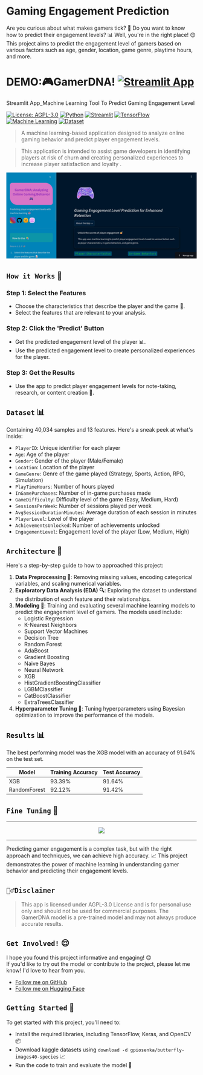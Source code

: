 

**Gaming Engagement Prediction**
=====================================

Are you curious about what makes gamers tick? 🤔 Do you want to know how to predict their engagement levels? 📊 Well, you're in the right place! 😊 This project aims to predict the engagement level of gamers based on various factors such as age, gender, location, game genre, playtime hours, and more.

**DEMO:🎮GamerDNA!** [![Streamlit App](https://static.streamlit.io/badges/streamlit_badge_black_white.svg)](https://ml-online-gaming-lvpredict.streamlit.app)
==========================
Streamlit App_Machine Learning Tool To Predict Gaming Engagement Level

[![License: AGPL-3.0](https://img.shields.io/badge/License-AGPL%203.0-blue.svg)](https://github.com/PhuongFX/ML_Analyzing-Online-Gaming-Behavior/blob/main/LICENSE)
[![Python](https://img.shields.io/badge/Python-3.8+-blue.svg)](https://www.python.org/)
[![Streamlit](https://img.shields.io/badge/Streamlit-1.36.0-orange.svg)](https://streamlit.io/)
[![TensorFlow](https://img.shields.io/badge/TensorFlow-green.svg)](https://www.tensorflow.org/)
[![Machine Learning](https://img.shields.io/badge/Machine%20Learning-🤖-green.svg)](https://en.wikipedia.org/wiki/Machine_learning)
[![Dataset](https://img.shields.io/badge/Dataset-📊-red.svg)](https://www.kaggle.com/datasets/rabieelkharoua/predict-online-gaming-behavior-dataset)


> A machine learning-based application designed to analyze online gaming behavior and predict player engagement levels.

> This application is intended to assist game developers in identifying players at risk of churn and creating personalized experiences to increase player satisfaction and loyalty .

<p align='center'>
  <img src="https://github.com/PhuongFX/Online-Gaming/blob/main/Demo/Screenshot%202024-08-22%20162808.jpg" />
</p>


## `How it Works` 🫶

### Step 1: Select the Features

* Choose the characteristics that describe the player and the game 📝.
* Select the features that are relevant to your analysis.

### Step 2: Click the 'Predict' Button

* Get the predicted engagement level of the player 📊.
* Use the predicted engagement level to create personalized experiences for the player.

### Step 3: Get the Results

* Use the app to predict player engagement levels for note-taking, research, or content creation 📝.


## `Dataset` 📊


Containing 40,034 samples and 13 features. Here's a sneak peek at what's inside:

* `PlayerID`: Unique identifier for each player
* `Age`: Age of the player
* `Gender`: Gender of the player (Male/Female)
* `Location`: Location of the player
* `GameGenre`: Genre of the game played (Strategy, Sports, Action, RPG, Simulation)
* `PlayTimeHours`: Number of hours played
* `InGamePurchases`: Number of in-game purchases made
* `GameDifficulty`: Difficulty level of the game (Easy, Medium, Hard)
* `SessionsPerWeek`: Number of sessions played per week
* `AvgSessionDurationMinutes`: Average duration of each session in minutes
* `PlayerLevel`: Level of the player
* `AchievementsUnlocked`: Number of achievements unlocked
* `EngagementLevel`: Engagement level of the player (Low, Medium, High)


## `Architecture` 🤖

Here's a step-by-step guide to how to approached this project:

1. **Data Preprocessing 🧹**: Removing missing values, encoding categorical variables, and scaling numerical variables.
2. **Exploratory Data Analysis (EDA) 🔍**: Exploring the dataset to understand the distribution of each feature and their relationships.
3. **Modeling 🤖**: Training and evaluating several machine learning models to predict the engagement level of gamers. The models used include:
	* Logistic Regression
	* K-Nearest Neighbors
	* Support Vector Machines
	* Decision Tree
	* Random Forest
	* AdaBoost
	* Gradient Boosting
	* Naive Bayes
	* Neural Network
	* XGB
	* HistGradientBoostingClassifier
	* LGBMClassifier
	* CatBoostClassifier
	* ExtraTreesClassifier
4. **Hyperparameter Tuning 🔧**: Tuning hyperparameters using Bayesian optimization to improve the performance of the models.

## `Results` 📊

The best performing model was the XGB model with an accuracy of 91.64% on the test set.

| Model | Training Accuracy | Test Accuracy |
| --- | --- | --- |
| XGB | 93.39% | 91.64% |
| RandomForest | 92.12% | 91.42% |

## `Fine Tuning` 🔧
--------------

<p align='center'>
  <img src="https://github.com/PhuongFX/OnlineGame/blob/main/newplot.png" />
</p>

--------------
Predicting gamer engagement is a complex task, but with the right approach and techniques, we can achieve high accuracy. 📈 This project demonstrates the power of machine learning in understanding gamer behavior and predicting their engagement levels.


## `🙅‍♂️Disclaimer`

> This app is licensed under AGPL-3.0 License and is for personal use only and should not be used for commercial purposes.
The GamerDNA model is a pre-trained model and may not always produce accurate results.


## `Get Involved!` 😌

I hope you found this project informative and engaging! 😊   
If you'd like to try out the model or contribute to the project, please let me know! I'd love to hear from you.
* [Follow me on GitHub](https://github.com/PhuongFX)
* [Follow me on Hugging Face](https://huggingface.co/PhuongFX)



## `Getting Started` 🚀

To get started with this project, you'll need to:

* Install the required libraries, including TensorFlow, Keras, and OpenCV 📦
* Download kaggle datasets using `download -d gpiosenka/butterfly-images40-species` 📈
* Run the code to train and evaluate the model 🤖

